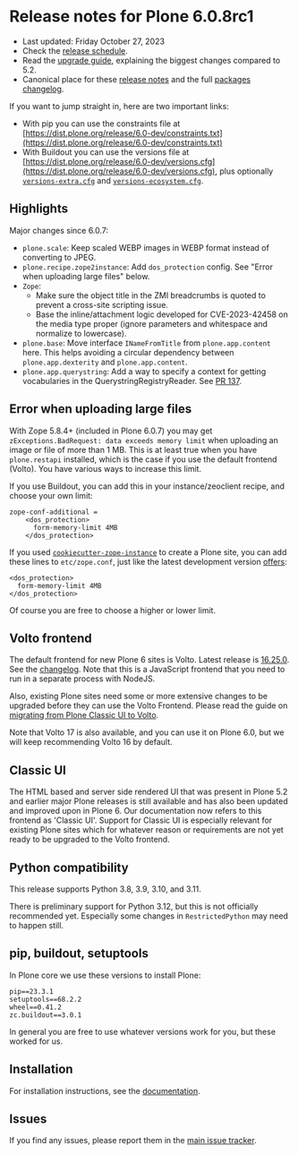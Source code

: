 # Release notes for Plone 6.0.8rc1

* Last updated: Friday October 27, 2023
* Check the [release schedule](https://plone.org/download/release-schedule).
* Read the [upgrade guide](https://6.docs.plone.org/upgrade/index.html), explaining the biggest changes compared to 5.2.
* Canonical place for these [release notes](https://dist.plone.org/release/6.0-dev/RELEASE-NOTES.md) and the full [packages changelog](https://dist.plone.org/release/6.0-dev/changelog.txt).

If you want to jump straight in, here are two important links:

* With pip you can use the constraints file at [https://dist.plone.org/release/6.0-dev/constraints.txt](https://dist.plone.org/release/6.0-dev/constraints.txt)
* With Buildout you can use the versions file at [https://dist.plone.org/release/6.0-dev/versions.cfg](https://dist.plone.org/release/6.0-dev/versions.cfg), plus optionally [`versions-extra.cfg`](https://dist.plone.org/release/6.0-dev/versions-extra.cfg) and [`versions-ecosystem.cfg`](https://dist.plone.org/release/6.0-dev/versions-ecosystem.cfg).


## Highlights

Major changes since 6.0.7:

* `plone.scale`: Keep scaled WEBP images in WEBP format instead of converting to JPEG.
* `plone.recipe.zope2instance`: Add `dos_protection` config.  See "Error when uploading large files" below.
* `Zope`:
  * Make sure the object title in the ZMI breadcrumbs is quoted to prevent a cross-site scripting issue.
  * Base the inline/attachment logic developed for CVE-2023-42458 on the media type proper (ignore parameters and whitespace and normalize to lowercase).
* `plone.base`: Move interface `INameFromTitle` from `plone.app.content` here.
  This helps avoiding a circular dependency between `plone.app.dexterity` and `plone.app.content`.
* `plone.app.querystring`: Add a way to specify a context for getting vocabularies in the QuerystringRegistryReader.
  See [PR 137](https://github.com/plone/plone.app.querystring/pull/137).


## Error when uploading large files

With Zope 5.8.4+ (included in Plone 6.0.7) you may get `zExceptions.BadRequest: data exceeds memory limit` when uploading an image or file of more than 1 MB.  This is at least true when you have `plone.restapi` installed, which is the case if you use the default frontend (Volto).
You have various ways to increase this limit.

If you use Buildout, you can add this in your instance/zeoclient recipe, and choose your own limit:

```
zope-conf-additional =
    <dos_protection>
      form-memory-limit 4MB
    </dos_protection>
```

If you used [`cookiecutter-zope-instance`](https://github.com/plone/cookiecutter-zope-instance) to create a Plone site, you can add these lines to `etc/zope.conf`, just like the latest development version [offers](https://github.com/plone/cookiecutter-zope-instance/pull/12/files):

```
<dos_protection>
  form-memory-limit 4MB
</dos_protection>
```

Of course you are free to choose a higher or lower limit.



## Volto frontend

The default frontend for new Plone 6 sites is Volto. Latest release is [16.25.0](https://www.npmjs.com/package/@plone/volto/v/16.25.0).  See the [changelog](https://github.com/plone/volto/blob/16.25.0/CHANGELOG.md).
Note that this is a JavaScript frontend that you need to run in a separate process with NodeJS.

Also, existing Plone sites need some or more extensive changes to be upgraded before they can use the Volto Frontend. Please read the guide on [migrating from Plone Classic UI to Volto](https://6.docs.plone.org/backend/upgrading/version-specific-migration/migrate-to-volto.html).

Note that Volto 17 is also available, and you can use it on Plone 6.0, but we will keep recommending Volto 16 by default.


## Classic UI

The HTML based and server side rendered UI that was present in Plone 5.2 and earlier major Plone releases is still available and has also been updated and improved upon in Plone 6.  Our documentation now refers to this frontend as 'Classic UI'.  Support for Classic UI is especially relevant for existing Plone sites which for whatever reason or requirements are not yet ready to be upgraded to the Volto frontend.


## Python compatibility

This release supports Python 3.8, 3.9, 3.10, and 3.11.

There is preliminary support for Python 3.12, but this is not officially recommended yet.  Especially some changes in `RestrictedPython` may need to happen still.


## pip, buildout, setuptools

In Plone core we use these versions to install Plone:

```
pip==23.3.1
setuptools==68.2.2
wheel==0.41.2
zc.buildout==3.0.1
```

In general you are free to use whatever versions work for you, but these worked for us.


## Installation

For installation instructions, see the [documentation](https://6.docs.plone.org/install/index.html).


## Issues

If you find any issues, please report them in the [main issue tracker](https://github.com/plone/Products.CMFPlone/issues).
